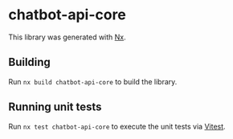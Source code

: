 # chatbot-api-core

This library was generated with [Nx](https://nx.dev).

## Building

Run `nx build chatbot-api-core` to build the library.

## Running unit tests

Run `nx test chatbot-api-core` to execute the unit tests via [Vitest](https://vitest.dev/).
